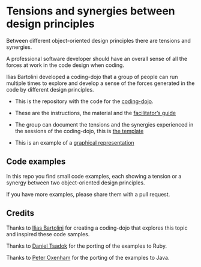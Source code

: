# Tensions and synergies between design principles

Between different object-oriented design principles there are tensions and synergies.

A professional software developer should have an overall sense of all the forces at work in the code design when coding.

Ilias Bartolini developed a coding-dojo that a group of people can run multiple times to explore and develop a sense of the forces generated in the code by different design principles.

- This is the repository with the code for the [coding-dojo](https://github.com/iliasbartolini/design_principles_dojo).

- These are the instructions, the material and the [facilitator’s guide](https://github.com/iliasbartolini/design_principles_dojo_facilitator_guide)


- The group can document the tensions and the synergies experienced in the sessions of the coding-dojo, this is [the template](https://drive.google.com/folderview?id=0BzjBWmINdN4HQUJKMDEwSWdtZkU&usp=sharing)

- This is an example of a [graphical representation](http://www.slideshare.net/brain79/desing-principles-tensions-and-synergies-v30/16)

## Code examples
In this repo you find small code examples, each showing a tension or a synergy between two object-oriented design principles.

If you have more examples, please share them with a pull request.

## Credits
Thanks to [Ilias Bartolini](https://github.com/iliasbartolini/) for creating a coding-dojo that explores this topic and inspired these code samples.

Thanks to [Daniel Tsadok](https://github.com/dtsadok-tw) for the porting of the examples to Ruby.

Thanks to [Peter Oxenham](https://github.com/peterox) for the porting of the examples to Java.



